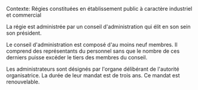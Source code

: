 Contexte: Régies constituées en établissement public  à caractère industriel et commercial

La régie est administrée par un conseil d'administration qui élit en son sein son président.

Le conseil d'administration est composé d'au moins neuf membres. Il comprend des représentants du personnel sans que le nombre de ces derniers puisse excéder le tiers des membres du conseil.

Les administrateurs sont désignés par l'organe délibérant de l'autorité organisatrice. La durée de leur mandat est de trois ans. Ce mandat est renouvelable.